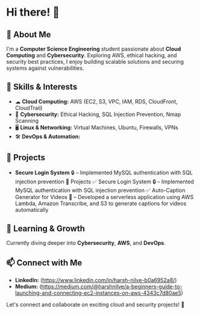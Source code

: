 # Hi there! 👋

## 🚀 About Me
I'm a **Computer Science Engineering** student passionate about **Cloud Computing** and **Cybersecurity**. Exploring AWS, ethical hacking, and security best practices, I enjoy building scalable solutions and securing systems against vulnerabilities.

## 🔹 Skills & Interests
- ☁ **Cloud Computing:** AWS (EC2, S3, VPC, IAM, RDS, CloudFront, CloudTrail)
- 🔐 **Cybersecurity:** Ethical Hacking, SQL Injection Prevention, Nmap Scanning
- 🖥 **Linux & Networking:** Virtual Machines, Ubuntu, Firewalls, VPNs
- 🛠 **DevOps & Automation:** 

## 📌 Projects
- **Secure Login System** 🔒 – Implemented MySQL authentication with SQL injection prevention
📌 Projects
✅ Secure Login System 🔒 – Implemented MySQL authentication with SQL injection prevention
✅ Auto-Caption Generator for Videos 🎥 – Developed a serverless application using AWS Lambda, Amazon Transcribe, and S3 to generate captions for videos automatically

## 🎯 Learning & Growth
Currently diving deeper into **Cybersecurity**, **AWS**, and **DevOps**.

## 📫 Connect with Me
- **LinkedIn:** (https://www.linkedin.com/in/harsh-nilve-b0a6952a8/)
- **Medium:** (https://medium.com/@harshnilve/a-beginners-guide-to-launching-and-connecting-ec2-instances-on-aws-4343c7d80ae5)

Let's connect and collaborate on exciting cloud and security projects! 🚀

